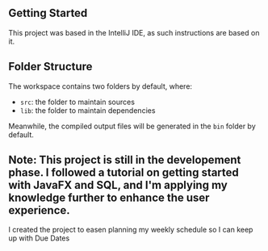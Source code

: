 ## Getting Started

This project was based in the IntelliJ IDE, as such instructions are based on it.

## Folder Structure

The workspace contains two folders by default, where:

- `src`: the folder to maintain sources
- `lib`: the folder to maintain dependencies

Meanwhile, the compiled output files will be generated in the `bin` folder by default.

## Note: This project is still in the developement phase. I followed a tutorial on getting started with JavaFX and SQL, and I'm applying my knowledge further to enhance the user experience.


I created the project to easen planning my weekly schedule so I can keep up with Due Dates
